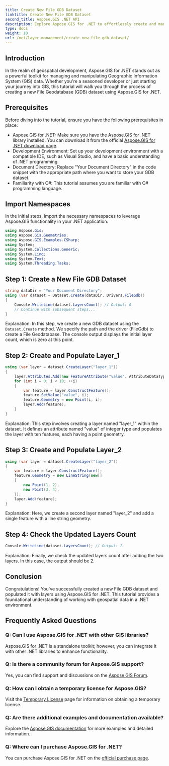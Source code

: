 ```yaml
---
title: Create New File GDB Dataset
linktitle: Create New File GDB Dataset
second_title: Aspose.GIS .NET API
description: Explore Aspose.GIS for .NET to effortlessly create and manage GIS datasets. Download now for seamless geospatial development. #Aspose #GIS
type: docs
weight: 10
url: /net/layer-management/create-new-file-gdb-dataset/
---
```

## Introduction
In the realm of geospatial development, Aspose.GIS for .NET stands out as a powerful toolkit for managing and manipulating Geographic Information System (GIS) data. Whether you're a seasoned developer or just starting your journey into GIS, this tutorial will walk you through the process of creating a new File Geodatabase (GDB) dataset using Aspose.GIS for .NET.
## Prerequisites
Before diving into the tutorial, ensure you have the following prerequisites in place:
- Aspose.GIS for .NET: Make sure you have the Aspose.GIS for .NET library installed. You can download it from the official [Aspose.GIS for .NET download page](https://releases.aspose.com/gis/net/).
- Development Environment: Set up your development environment with a compatible IDE, such as Visual Studio, and have a basic understanding of .NET programming.
- Document Directory: Replace "Your Document Directory" in the code snippet with the appropriate path where you want to store your GDB dataset.
- Familiarity with C#: This tutorial assumes you are familiar with C# programming language.
## Import Namespaces
In the initial steps, import the necessary namespaces to leverage Aspose.GIS functionality in your .NET application:
```csharp
using Aspose.Gis;
using Aspose.Gis.Geometries;
using Aspose.GIS.Examples.CSharp;
using System;
using System.Collections.Generic;
using System.Linq;
using System.Text;
using System.Threading.Tasks;
```
## Step 1: Create a New File GDB Dataset
```csharp
string dataDir = "Your Document Directory";
using (var dataset = Dataset.Create(dataDir, Drivers.FileGdb))
{
    Console.WriteLine(dataset.LayersCount); // Output: 0
    // Continue with subsequent steps...
}
```
Explanation: In this step, we create a new GDB dataset using the `Dataset.Create` method. We specify the path and the driver (FileGdb) to create a File Geodatabase. The console output displays the initial layer count, which is zero at this point.
## Step 2: Create and Populate Layer_1
```csharp
using (var layer = dataset.CreateLayer("layer_1"))
{
    layer.Attributes.Add(new FeatureAttribute("value", AttributeDataType.Integer));
    for (int i = 0; i < 10; ++i)
    {
        var feature = layer.ConstructFeature();
        feature.SetValue("value", i);
        feature.Geometry = new Point(i, i);
        layer.Add(feature);
    }
}
```
Explanation: This step involves creating a layer named "layer_1" within the dataset. It defines an attribute named "value" of integer type and populates the layer with ten features, each having a point geometry.
## Step 3: Create and Populate Layer_2
```csharp
using (var layer = dataset.CreateLayer("layer_2"))
{
    var feature = layer.ConstructFeature();
    feature.Geometry = new LineString(new[]
    {
        new Point(1, 2),
        new Point(3, 4),
    });
    layer.Add(feature);
}
```
Explanation: Here, we create a second layer named "layer_2" and add a single feature with a line string geometry.
## Step 4: Check the Updated Layers Count
```csharp
Console.WriteLine(dataset.LayersCount); // Output: 2
```
Explanation: Finally, we check the updated layers count after adding the two layers. In this case, the output should be 2.
## Conclusion
Congratulations! You've successfully created a new File GDB dataset and populated it with layers using Aspose.GIS for .NET. This tutorial provides a foundational understanding of working with geospatial data in a .NET environment.
## Frequently Asked Questions
### Q: Can I use Aspose.GIS for .NET with other GIS libraries?
Aspose.GIS for .NET is a standalone toolkit; however, you can integrate it with other .NET libraries to enhance functionality.
### Q: Is there a community forum for Aspose.GIS support?
Yes, you can find support and discussions on the [Aspose.GIS Forum](https://forum.aspose.com/c/gis/33).
### Q: How can I obtain a temporary license for Aspose.GIS?
Visit the [Temporary License](https://purchase.aspose.com/temporary-license/) page for information on obtaining a temporary license.
### Q: Are there additional examples and documentation available?
Explore the [Aspose.GIS documentation](https://reference.aspose.com/gis/net/) for more examples and detailed information.
### Q: Where can I purchase Aspose.GIS for .NET?
You can purchase Aspose.GIS for .NET on the [official purchase page](https://purchase.aspose.com/buy).
